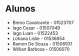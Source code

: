 # Alunos

* Breno Cavalcante - 01523707
* Iago Cesar - 01507049
* Iago Luan - 01522453
* Lohana Lislie - 01536654
* Ramon De Souza - 01506931
* Willian Barbosa - 01506070